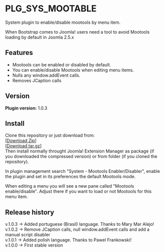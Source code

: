 PLG_SYS_MOOTABLE
==============  

System plugin to enable/disable mootools by menu item.  

When Bootstrap comes to Joomla! users need a tool to avoid Mootools loading by default in Joomla 2.5.x  

Features   
---------------  
* Mootools can be enabled or disabled by default.
* You can enable/disable Mootools when editing menu items.
* Nulls any window.addEvent calls.  
* Removes JCaption calls

Version 
---------------
**Plugin version:** 1.0.3  


Install
---------------
Clone this repository or just download from:  
[[Download Zip](https://github.com/phproberto/plg_sys_mootable/zipball/master)]  
[[Download tar.gz](https://github.com/phproberto/plg_sys_mootable/tarball/master)]  
Then install normally throught Joomla! Extension Manager as package (if you downloaded the compressed version) or from folder (if you cloned the repository).  

In plugin management search "System - Mootools Enabler/Disabler", enable the plugin and set in its preferences the default Mootools mode.  

When editing a menu you will see a new pane called "Mootools enable/disable". Adjust there if you want to load or not Mootools for this menu item.

Release history 
---------------
v.1.0.3 -> Added portuguese (Brasil) language. Thanks to Mary Mar Alejo!  
v.1.0.2 -> Remove JCaption calls, null window.addEvent calls and add a manual script disabler  
v.1.0.1 -> Added polish language. Thanks to Pawel Frankowski!  
v.1.0.0 -> First stable version  
